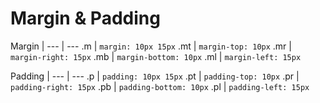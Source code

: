 # Margin & Padding

Margin |
--- | ---
.m | `margin: 10px 15px`
.mt | `margin-top: 10px`
.mr | `margin-right: 15px`
.mb | `margin-bottom: 10px`
.ml | `margin-left: 15px`

Padding |
--- | ---
.p | `padding: 10px 15px`
.pt | `padding-top: 10px`
.pr | `padding-right: 15px`
.pb | `padding-bottom: 10px`
.pl | `padding-left: 15px`
